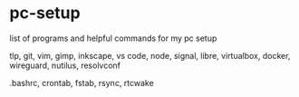 # pc-setup
list of programs and helpful commands for my pc setup

tlp, git, vim, gimp, inkscape, vs code, node, signal, libre, virtualbox, docker, wireguard, nutilus, resolvconf

.bashrc, crontab, fstab, rsync, rtcwake
